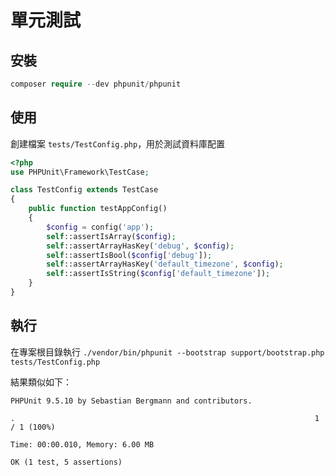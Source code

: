 # 單元測試


## 安裝

```php
composer require --dev phpunit/phpunit
```

## 使用
創建檔案 `tests/TestConfig.php`，用於測試資料庫配置
```php
<?php
use PHPUnit\Framework\TestCase;

class TestConfig extends TestCase
{
    public function testAppConfig()
    {
        $config = config('app');
        self::assertIsArray($config);
        self::assertArrayHasKey('debug', $config);
        self::assertIsBool($config['debug']);
        self::assertArrayHasKey('default_timezone', $config);
        self::assertIsString($config['default_timezone']);
    }
}
```

## 執行

在專案根目錄執行 `./vendor/bin/phpunit --bootstrap support/bootstrap.php tests/TestConfig.php`

結果類似如下：
```
PHPUnit 9.5.10 by Sebastian Bergmann and contributors.

.                                                                   1 / 1 (100%)

Time: 00:00.010, Memory: 6.00 MB

OK (1 test, 5 assertions)
```